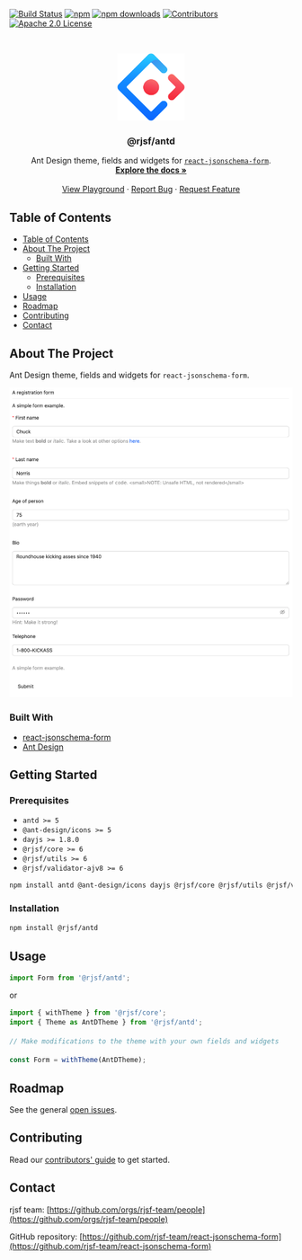 [![Build Status][build-shield]][build-url]
[![npm][npm-shield]][npm-url]
[![npm downloads][npm-dl-shield]][npm-dl-url]
[![Contributors][contributors-shield]][contributors-url]
[![Apache 2.0 License][license-shield]][license-url]

<br />
<p align="center">
  <a href="https://github.com/rjsf-team/react-jsonschema-form">
    <img src="https://raw.githubusercontent.com/rjsf-team/react-jsonschema-form/59a8206e148474bea854bbb004f624143fbcbac8/packages/antd/logo.png" alt="Logo" width="120" height="120">
  </a>

  <h3 align="center">@rjsf/antd</h3>

  <p align="center">
  Ant Design theme, fields and widgets for <a href="https://github.com/rjsf-team/react-jsonschema-form/"><code>react-jsonschema-form</code></a>.
    <br />
    <a href="https://rjsf-team.github.io/react-jsonschema-form/docs/"><strong>Explore the docs »</strong></a>
    <br />
    <br />
    <a href="https://rjsf-team.github.io/react-jsonschema-form/">View Playground</a>
    ·
    <a href="https://github.com/rjsf-team/react-jsonschema-form/issues">Report Bug</a>
    ·
    <a href="https://github.com/rjsf-team/react-jsonschema-form/issues">Request Feature</a>
  </p>
</p>

<!-- TABLE OF CONTENTS -->

## Table of Contents

- [Table of Contents](#table-of-contents)
- [About The Project](#about-the-project)
  - [Built With](#built-with)
- [Getting Started](#getting-started)
  - [Prerequisites](#prerequisites)
  - [Installation](#installation)
- [Usage](#usage)
- [Roadmap](#roadmap)
- [Contributing](#contributing)
- [Contact](#contact)

<!-- ABOUT THE PROJECT -->

## About The Project

Ant Design theme, fields and widgets for `react-jsonschema-form`.

[<img src="./screenshot.png" alt="product-screenshot" width="800" />](https://rjsf-team.github.io/@rjsf/antd)

### Built With

- [react-jsonschema-form](https://github.com/rjsf-team/react-jsonschema-form/)
- [Ant Design](https://github.com/ant-design/ant-design)

<!-- GETTING STARTED -->

## Getting Started

### Prerequisites

- `antd >= 5`
- `@ant-design/icons >= 5`
- `dayjs >= 1.8.0`
- `@rjsf/core >= 6`
- `@rjsf/utils >= 6`
- `@rjsf/validator-ajv8 >= 6`

```sh
npm install antd @ant-design/icons dayjs @rjsf/core @rjsf/utils @rjsf/validator-ajv8
```

### Installation

```sh
npm install @rjsf/antd
```

## Usage

```javascript
import Form from '@rjsf/antd';
```

or

```javascript
import { withTheme } from '@rjsf/core';
import { Theme as AntDTheme } from '@rjsf/antd';

// Make modifications to the theme with your own fields and widgets

const Form = withTheme(AntDTheme);
```

<!-- ROADMAP -->

## Roadmap

See the general [open issues](https://github.com/rjsf-team/react-jsonschema-form/issues).

<!-- CONTRIBUTING -->

## Contributing

Read our [contributors' guide](https://rjsf-team.github.io/react-jsonschema-form/docs/contributing/) to get started.

<!-- CONTACT -->

## Contact

rjsf team: [https://github.com/orgs/rjsf-team/people](https://github.com/orgs/rjsf-team/people)

GitHub repository: [https://github.com/rjsf-team/react-jsonschema-form](https://github.com/rjsf-team/react-jsonschema-form)

<!-- MARKDOWN LINKS & IMAGES -->
<!-- https://www.markdownguide.org/basic-syntax/#reference-style-links -->

[build-shield]: https://github.com/rjsf-team/react-jsonschema-form/workflows/CI/badge.svg
[build-url]: https://github.com/rjsf-team/react-jsonschema-form/actions
[contributors-shield]: https://img.shields.io/github/contributors/rjsf-team/react-jsonschema-form.svg
[contributors-url]: https://github.com/rjsf-team/react-jsonschema-form/graphs/contributors
[license-shield]: https://img.shields.io/badge/license-Apache%202.0-blue.svg?style=flat-square
[license-url]: https://choosealicense.com/licenses/apache-2.0/
[npm-shield]: https://img.shields.io/npm/v/@rjsf/antd/latest.svg?style=flat-square
[npm-url]: https://www.npmjs.com/package/@rjsf/antd
[npm-dl-shield]: https://img.shields.io/npm/dm/@rjsf/antd.svg?style=flat-square
[npm-dl-url]: https://www.npmjs.com/package/@rjsf/antd
[product-screenshot]: https://raw.githubusercontent.com/rjsf-team/react-jsonschema-form/59a8206e148474bea854bbb004f624143fbcbac8/packages/antd/screenshot.png
